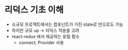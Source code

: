# 리덕스 기초 이해

- 소규모 프로젝트에서는 컴포넌트가 가진 state로 만으로도 가능
- 하지만 규모 up -> 리덕스 적용을 고려
- react-redux 에서 제공하는 유틸 함수
  - connect, Provider 사용

##
